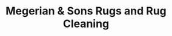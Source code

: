 ---
title: "Megerian & Sons Rugs and Rug Cleaning"
url: /locust-valley/megerian-and-sons-rugs-and-rug-cleaning/
shop: furniture
---